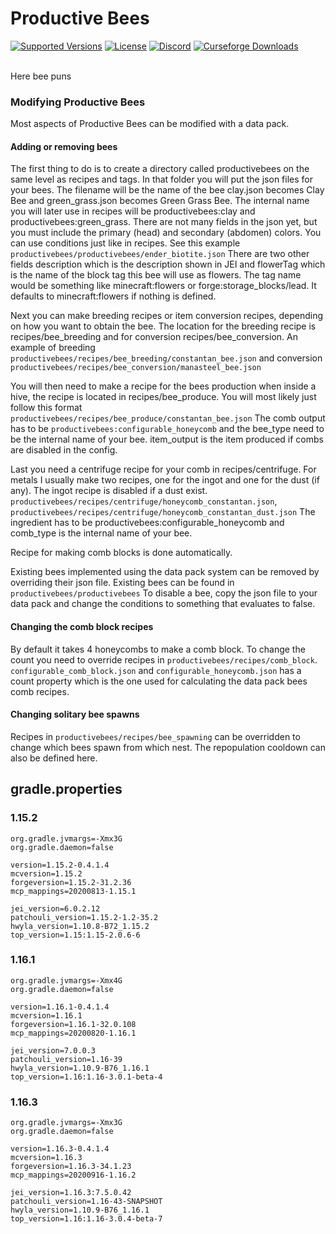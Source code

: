 # Productive Bees

<a href="https://www.curseforge.com/minecraft/mc-mods/productivebees/files"><img src="https://img.shields.io/badge/Available%20for-MC%201.15.2,%201.16.1,%201.16.3-c70039" alt="Supported Versions"></a>
<a href="https://github.com/JDKDigital/productive-bees/blob/master/LICENSE"><img src="https://img.shields.io/github/license/JDKDigital/productive-bees?style=flat&color=900c3f" alt="License"></a>
<a href="https://discord.gg/v2fVahY"><img src="https://img.shields.io/discord/756513972282195969?color=844685&label=Feedback%20%26%20Help&style=flat" alt="Discord"></a>
<a href="https://www.curseforge.com/minecraft/mc-mods/productivebees"><img src="http://cf.way2muchnoise.eu/short_productivebees.svg" alt="Curseforge Downloads"></a><br><br>

Here bee puns

### Modifying Productive Bees
Most aspects of Productive Bees can be modified with a data pack.

#### Adding or removing bees

The first thing to do is to create a directory called productivebees on the same level as recipes and tags. In that folder you will put the json files for your bees. The filename will be the name of the bee clay.json becomes Clay Bee and green_grass.json becomes Green Grass Bee. The internal name you will later use in recipes will be productivebees:clay and productivebees:green_grass. There are not many fields in the json yet, but you must include the primary (head) and secondary (abdomen) colors. You can use conditions just like in recipes.
See this example `productivebees/productivebees/ender_biotite.json`
There are two other fields description which is the description shown in JEI and flowerTag which is the name of the block tag this bee will use as flowers. The tag name would be something like minecraft:flowers or forge:storage_blocks/lead. It defaults to minecraft:flowers if nothing is defined.

Next you can make breeding recipes or item conversion recipes, depending on how you want to obtain the bee. The location for the breeding recipe is recipes/bee_breeding and for conversion recipes/bee_conversion. An example of breeding `productivebees/recipes/bee_breeding/constantan_bee.json` and conversion `productivebees/recipes/bee_conversion/manasteel_bee.json`

You will then need to make a recipe for the bees production when inside a hive, the recipe is located in recipes/bee_produce. You will most likely just follow this format `productivebees/recipes/bee_produce/constantan_bee.json`
The comb output has to be `productivebees:configurable_honeycomb` and the bee_type need to be the internal name of your bee.
item_output is the item produced if combs are disabled in the config.

Last you need a centrifuge recipe for your comb in recipes/centrifuge. For metals I usually make two recipes, one for the ingot and one for the dust (if any). The ingot recipe is disabled if a dust exist.
`productivebees/recipes/centrifuge/honeycomb_constantan.json`, `productivebees/recipes/centrifuge/honeycomb_constantan_dust.json`
The ingredient has to be productivebees:configurable_honeycomb and comb_type is the internal name of your bee.

Recipe for making comb blocks is done automatically.

Existing bees implemented using the data pack system can be removed by overriding their json file. Existing bees can be found in
 `productivebees/productivebees`
To disable a bee, copy the json file to your data pack and change the conditions to something that evaluates to false.

#### Changing the comb block recipes

By default it takes 4 honeycombs to make a comb block. To change the count you need to override recipes in `productivebees/recipes/comb_block`. `configurable_comb_block.json` and `configurable_honeycomb.json` has a count property which is the one used for calculating the data pack bees comb recipes.

#### Changing solitary bee spawns 

Recipes in `productivebees/recipes/bee_spawning` can be overridden to change which bees spawn from which nest. The repopulation cooldown can also be defined here.



## gradle.properties
### 1.15.2
```
org.gradle.jvmargs=-Xmx3G
org.gradle.daemon=false

version=1.15.2-0.4.1.4
mcversion=1.15.2
forgeversion=1.15.2-31.2.36
mcp_mappings=20200813-1.15.1

jei_version=6.0.2.12
patchouli_version=1.15.2-1.2-35.2
hwyla_version=1.10.8-B72_1.15.2
top_version=1.15:1.15-2.0.6-6
```
### 1.16.1
```
org.gradle.jvmargs=-Xmx4G
org.gradle.daemon=false

version=1.16.1-0.4.1.4
mcversion=1.16.1
forgeversion=1.16.1-32.0.108
mcp_mappings=20200820-1.16.1

jei_version=7.0.0.3
patchouli_version=1.16-39
hwyla_version=1.10.9-B76_1.16.1
top_version=1.16:1.16-3.0.1-beta-4
```
### 1.16.3
```
org.gradle.jvmargs=-Xmx3G
org.gradle.daemon=false

version=1.16.3-0.4.1.4
mcversion=1.16.3
forgeversion=1.16.3-34.1.23
mcp_mappings=20200916-1.16.2

jei_version=1.16.3:7.5.0.42
patchouli_version=1.16-43-SNAPSHOT
hwyla_version=1.10.9-B76_1.16.1
top_version=1.16:1.16-3.0.4-beta-7
```